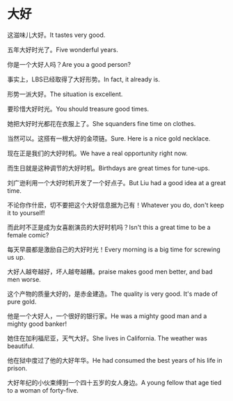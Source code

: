 # 大好

<p><span class="chinese">这滋味儿大好。</span><span class="english">It tastes very good.</span></p>

<p><span class="chinese">五年大好时光了。</span><span class="english">Five wonderful years.</span></p>

<p><span class="chinese">你是一个大好人吗？</span><span class="english">Are you a good person?</span></p>

<p><span class="chinese">事实上，LBS已经取得了大好形势。</span><span class="english">In fact, it already is.</span></p>

<p><span class="chinese">形势一派大好。</span><span class="english">The situation is excellent.</span></p>

<p><span class="chinese">要珍惜大好时光。</span><span class="english">You should treasure good times.</span></p>

<p><span class="chinese">她把大好时光都花在衣服上了。</span><span class="english">She squanders fine time on clothes.</span></p>

<p><span class="chinese">当然可以。这搭有一根大好的金项链。</span><span class="english">Sure. Here is a nice gold necklace.</span></p>

<p><span class="chinese">现在正是我们的大好时机。</span><span class="english">We have a real opportunity right now.</span></p>

<p><span class="chinese">而生日就是这种调节的大好时机。</span><span class="english">Birthdays are great times for tune-ups.</span></p>

<p><span class="chinese">刘广逊利用一个大好时机开发了一个好点子。</span><span class="english">But Liu had a good idea at a great time.</span></p>

<p><span class="chinese">不论你作什麽，切不要把这个大好信息据为己有！</span><span class="english">Whatever you do, don't keep it to yourself!</span></p>

<p><span class="chinese">而此时不正是成为女喜剧演员的大好时机吗？</span><span class="english">Isn't this a great time to be a female comic?</span></p>

<p><span class="chinese">每天早晨都是激励自己的大好时光！</span><span class="english">Every morning is a big time for screwing us up.</span></p>

<p><span class="chinese">大好人越夸越好，坏人越夸越糟。</span><span class="english">praise makes good men better, and bad men worse.</span></p>

<p><span class="chinese">这个产物的质量大好的，是赤金建造。</span><span class="english">The quality is very good. It's made of pure gold.</span></p>

<p><span class="chinese">他是一个大好人，一个很好的银行家。</span><span class="english">He was a mighty good man and a mighty good banker!</span></p>

<p><span class="chinese">她住在加利福尼亚，天气大好。</span><span class="english">She lives in California. The weather was beautiful.</span></p>

<p><span class="chinese">他在狱中度过了他的大好年华。</span><span class="english">He had consumed the best years of his life in prison.</span></p>

<p><span class="chinese">大好年纪的小伙束缚到一个四十五岁的女人身边。</span><span class="english">A young fellow that age tied to a woman of forty-five.</span></p>

